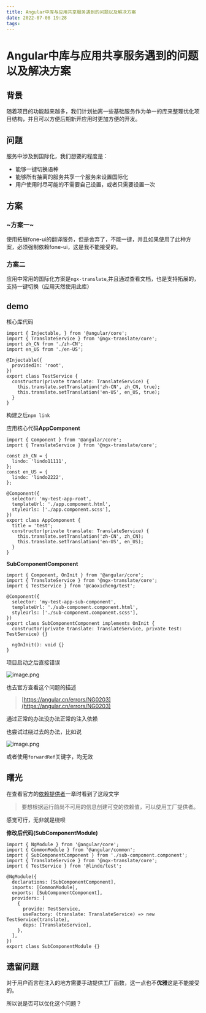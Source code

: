 ```yaml
---
title: Angular中库与应用共享服务遇到的问题以及解决方案
date: 2022-07-08 19:28
tags:
---
```


# Angular中库与应用共享服务遇到的问题以及解决方案

## 背景

随着项目的功能越来越多，我们计划抽离一些基础服务作为单一的库来整理优化项目结构，并且可以方便后期新开应用时更加方便的开发。

## 问题

服务中涉及到国际化，我们想要的程度是：

* 能够一键切换语种
* 能够所有抽离的服务共享一个服务来设置国际化
* 用户使用时尽可能的不需要自己设置，或者只需要设置一次

## 方案

### ~方案一~

使用拓展fone-ui的翻译服务，但是舍弃了，不能一键，并且如果使用了此种方案，必须强制依赖fone-ui，这是我不能接受的。

### 方案二

应用中常用的国际化方案是`ngx-translate`,并且通过查看文档，也是支持拓展的，支持一键切换（应用天然使用此库）

## demo

核心库代码

```
import { Injectable, } from '@angular/core';
import { TranslateService } from '@ngx-translate/core';
import zh_CN from './zh-CN';
import en_US from './en-US';

@Injectable({
  providedIn: 'root',
})
export class TestService {
  constructor(private translate: TranslateService) {
    this.translate.setTranslation('zh-CN', zh_CN, true);
    this.translate.setTranslation('en-US', en_US, true);
  }
}
```

构建之后`npm link`

应用核心代码**AppComponent**

```
import { Component } from '@angular/core';
import { TranslateService } from '@ngx-translate/core';

const zh_CN = {
  lindo: 'lindo11111',
};
const en_US = {
  lindo: 'lindo2222',
};

@Component({
  selector: 'my-test-app-root',
  templateUrl: './app.component.html',
  styleUrls: ['./app.component.scss'],
})
export class AppComponent {
  title = 'test';
  constructor(private translate: TranslateService) {
    this.translate.setTranslation('zh-CN', zh_CN);
    this.translate.setTranslation('en-US', en_US);
  }
}
```

**SubComponentComponent**

```
import { Component, OnInit } from '@angular/core';
import { TranslateService } from '@ngx-translate/core';
import { TestService } from '@caoxicheng/test';

@Component({
  selector: 'my-test-app-sub-component',
  templateUrl: './sub-component.component.html',
  styleUrls: ['./sub-component.component.scss'],
})
export class SubComponentComponent implements OnInit {
  constructor(private translate: TranslateService, private test: TestService) {}

  ngOnInit(): void {}
}
```

项目启动之后直接错误

![image.png](../Angular中库与应用共享服务遇到的问题以及解决方案/2257690684.png)

也去官方查看这个问题的描述

> [https://angular.cn/errors/NG0203](https://angular.cn/errors/NG0203)

通过正常的办法没办法正常的注入依赖

也尝试过绕过去的办法，比如说

![image.png](../Angular中库与应用共享服务遇到的问题以及解决方案/935070070.png)

或者使用`forwardRef`关键字，均无效

## 曙光

在查看官方的[依赖提供者](https://angular.cn/guide/dependency-injection-providers)一章时看到了这段文字

> 要想根据运行前尚不可用的信息创建可变的依赖值，可以使用工厂提供者。

感觉可行，无非就是绕呗

**修改后代码(SubComponentModule)**

```
import { NgModule } from '@angular/core';
import { CommonModule } from '@angular/common';
import { SubComponentComponent } from './sub-component.component';
import { TranslateService } from '@ngx-translate/core';
import { TestService } from '@lindo/test';

@NgModule({
  declarations: [SubComponentComponent],
  imports: [CommonModule],
  exports: [SubComponentComponent],
  providers: [
    {
      provide: TestService,
      useFactory: (translate: TranslateService) => new TestService(translate),
      deps: [TranslateService],
    },
  ],
})
export class SubComponentModule {}
```

## 遗留问题

对于用户而言在注入的地方需要手动提供工厂函数，这一点也不**优雅**这是不能接受的。

所以说是否可以优化这个问题？
